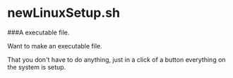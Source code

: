 # newLinuxSetup.sh
###A executable file.
<p>Want to make an executable file.</p>
<p>That you don't have to do anything, just in a click of a button everything on the system is setup.</p>
